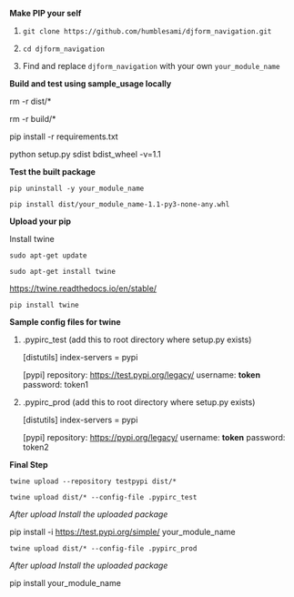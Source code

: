 **Make PIP your self**

1. `git clone https://github.com/humblesami/djform_navigation.git`
2. `cd djform_navigation`

3. Find and replace `djform_navigation` with your own `your_module_name`

**Build and test using sample_usage locally**

rm -r dist/*

rm -r build/*

pip install -r requirements.txt

python setup.py sdist bdist_wheel -v=1.1

**Test the built package**

`pip uninstall -y your_module_name`

`pip install dist/your_module_name-1.1-py3-none-any.whl`

**Upload your pip**

Install twine

`sudo apt-get update`

`sudo apt-get install twine`

https://twine.readthedocs.io/en/stable/

`pip install twine`

**Sample config files for twine**

1. .pypirc_test (add this to root directory where setup.py exists)

    [distutils]
    index-servers = pypi

    [pypi]
    repository: https://test.pypi.org/legacy/
    username: __token__
    password: token1


2. .pypirc_prod (add this to root directory where setup.py exists)

    [distutils]
    index-servers = pypi

    [pypi]
    repository: https://pypi.org/legacy/
    username: __token__
    password: token2

**Final Step**

`twine upload --repository testpypi dist/*`

`twine upload dist/* --config-file .pypirc_test`


*After upload Install the uploaded package*

pip install -i https://test.pypi.org/simple/ your_module_name


`twine upload dist/* --config-file .pypirc_prod`

*After upload Install the uploaded package*

pip install your_module_name
